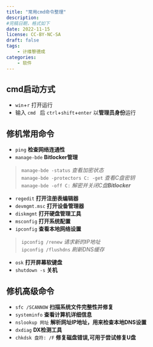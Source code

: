 ```yaml
---
title: "常用cmd命令整理"
description: 
#完稿日期，格式如下
date: 2022-11-15
license: CC-BY-NC-SA
draft: false
tags:
    - 计维黎德成
categories:
    - 软件
---
```


## cmd启动方式
- `win`+`r`  打开运行
- 输入 `cmd ` 后 `ctrl`+`shift`+`enter` 以**管理员身份**运行

## 修机常用命令
- `ping` **检查网络连通性**
- `manage-bde` **Bitlocker管理**  
> `manage-bde -status` *查看加密状态*  
> `manage-bde -protectors C: -get` *查看C盘密钥*  
> `manage-bde -off C:` *解密并关闭C盘**Bitlocker***

- `regedit` **打开注册表编辑器**
- `devmgmt.msc` **打开设备管理器**
- `diskmgmt` **打开硬盘管理工具**
- `msconfig` **打开系统配置**  
- `ipconfig` **查看本地网络设置**  
> `ipconfig /renew` *请求新的IP地址*  
> `ipconfig /flushdns` *刷新DNS缓存*
- `osk` **打开屏幕软键盘**
- `shutdown -s` **关机**

## 修机高级命令
- `sfc /SCANNOW` **扫描系统文件完整性并修复**
- `systeminfo` **查看计算机详细信息**
- `nslookup 网址` **解析网址IP地址，用来检查本地DNS设置**
- `dxdiag` **DX检测工具**
- `chkdsk 盘符: /F` **修复磁盘错误,可用于尝试修复U盘**